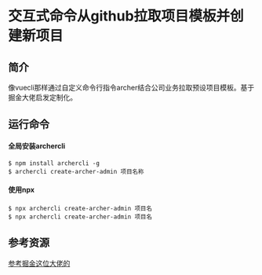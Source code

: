 # 交互式命令从github拉取项目模板并创建新项目

## 简介
像vuecli那样通过自定义命令行指令archer结合公司业务拉取预设项目模板。基于掘金大佬启发定制化。

## 运行命令
#### 全局安装archercli
```
$ npm install archercli -g
$ archercli create-archer-admin 项目名称
```
#### 使用npx
```
$ npx archercli create-archer-admin 项目名
$ npx archercli create-archer-admin 项目名
```

## 参考资源
[参考掘金这位大佬的](https://juejin.cn/post/6844903813720047624)

